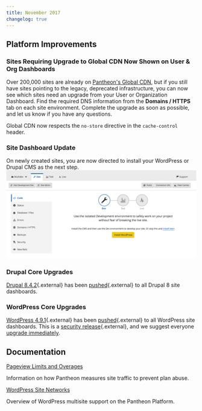 ```yaml
---
title: November 2017
changelog: true
---
```

## Platform Improvements
### Sites Requiring Upgrade to Global CDN Now Shown on User & Org Dashboards
Over 200,000 sites are already on [Pantheon's Global CDN](/docs/global-cdn/), but if you still have sites pointing to the legacy, deprecated infrastructure, you can now see which sites need an upgrade from your User or Organization Dashboard. Find the required DNS information from the **Domains / HTTPS** tab on each site environment. Complete the upgrade as soon as possible, and let us know if you have any questions.

Global CDN now respects the `no-store` directive in the `cache-control` header.

### Site Dashboard Update
On newly created sites, you are now directed to install your WordPress or Drupal CMS as the next step.
![Install WordPress or Drupal](/source/docs/assets/images/dashboard/install-cms.png)

### Drupal Core Upgrades
[Drupal 8.4.2](https://www.drupal.org/project/drupal/releases/8.4.2){.external} has been [pushed](https://github.com/pantheon-systems/drops-8/pull/196){.external} to all Drupal 8 site dashboards.

### WordPress Core Upgrades
[WordPress 4.9.1](https://codex.wordpress.org/Version_4.9.1){.external} has been [pushed](https://github.com/pantheon-systems/WordPress/pull/144){.external} to all WordPress site dashboards. This is a [security release](https://status.pantheon.io/incidents/ml7yn6xj8ffl){.external}, and we suggest everyone [upgrade immediately](/docs/upstream-updates/).

## Documentation

[Pageview Limits and Overages](/docs/pageview-limits/)

Information on how Pantheon measures site traffic to prevent plan abuse.

[WordPress Site Networks](/docs/guides/multisite/)

Overview of WordPress multisite support on the Pantheon Platform.
